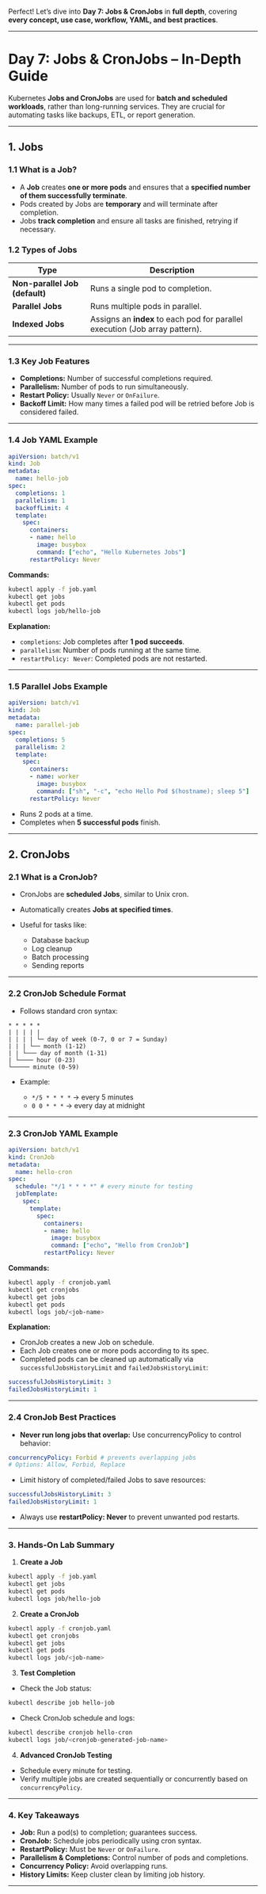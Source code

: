 Perfect! Let’s dive into **Day 7: Jobs & CronJobs** in **full depth**, covering **every concept, use case, workflow, YAML, and best practices**.

---

# **Day 7: Jobs & CronJobs – In-Depth Guide**

Kubernetes **Jobs and CronJobs** are used for **batch and scheduled workloads**, rather than long-running services. They are crucial for automating tasks like backups, ETL, or report generation.

---

## **1. Jobs**

### **1.1 What is a Job?**

* A **Job** creates **one or more pods** and ensures that a **specified number of them successfully terminate**.
* Pods created by Jobs are **temporary** and will terminate after completion.
* Jobs **track completion** and ensure all tasks are finished, retrying if necessary.

### **1.2 Types of Jobs**

| Type                           | Description                                                                  |
| ------------------------------ | ---------------------------------------------------------------------------- |
| **Non-parallel Job (default)** | Runs a single pod to completion.                                             |
| **Parallel Jobs**              | Runs multiple pods in parallel.                                              |
| **Indexed Jobs**               | Assigns an **index** to each pod for parallel execution (Job array pattern). |

---

### **1.3 Key Job Features**

* **Completions:** Number of successful completions required.
* **Parallelism:** Number of pods to run simultaneously.
* **Restart Policy:** Usually `Never` or `OnFailure`.
* **Backoff Limit:** How many times a failed pod will be retried before Job is considered failed.

---

### **1.4 Job YAML Example**

```yaml
apiVersion: batch/v1
kind: Job
metadata:
  name: hello-job
spec:
  completions: 1
  parallelism: 1
  backoffLimit: 4
  template:
    spec:
      containers:
      - name: hello
        image: busybox
        command: ["echo", "Hello Kubernetes Jobs"]
      restartPolicy: Never
```

**Commands:**

```bash
kubectl apply -f job.yaml
kubectl get jobs
kubectl get pods
kubectl logs job/hello-job
```

**Explanation:**

* `completions`: Job completes after **1 pod succeeds**.
* `parallelism`: Number of pods running at the same time.
* `restartPolicy: Never`: Completed pods are not restarted.

---

### **1.5 Parallel Jobs Example**

```yaml
apiVersion: batch/v1
kind: Job
metadata:
  name: parallel-job
spec:
  completions: 5
  parallelism: 2
  template:
    spec:
      containers:
      - name: worker
        image: busybox
        command: ["sh", "-c", "echo Hello Pod $(hostname); sleep 5"]
      restartPolicy: Never
```

* Runs 2 pods at a time.
* Completes when **5 successful pods** finish.

---

## **2. CronJobs**

### **2.1 What is a CronJob?**

* CronJobs are **scheduled Jobs**, similar to Unix cron.
* Automatically creates **Jobs at specified times**.
* Useful for tasks like:

  * Database backup
  * Log cleanup
  * Batch processing
  * Sending reports

---

### **2.2 CronJob Schedule Format**

* Follows standard cron syntax:

```
* * * * * 
| | | | |
| | | | └─ day of week (0-7, 0 or 7 = Sunday)
| | | └── month (1-12)
| | └─── day of month (1-31)
| └──── hour (0-23)
└───── minute (0-59)
```

* Example:

  * `*/5 * * * *` → every 5 minutes
  * `0 0 * * *` → every day at midnight

---

### **2.3 CronJob YAML Example**

```yaml
apiVersion: batch/v1
kind: CronJob
metadata:
  name: hello-cron
spec:
  schedule: "*/1 * * * *" # every minute for testing
  jobTemplate:
    spec:
      template:
        spec:
          containers:
          - name: hello
            image: busybox
            command: ["echo", "Hello from CronJob"]
          restartPolicy: Never
```

**Commands:**

```bash
kubectl apply -f cronjob.yaml
kubectl get cronjobs
kubectl get jobs
kubectl get pods
kubectl logs job/<job-name>
```

**Explanation:**

* CronJob creates a new Job on schedule.
* Each Job creates one or more pods according to its spec.
* Completed pods can be cleaned up automatically via `successfulJobsHistoryLimit` and `failedJobsHistoryLimit`:

```yaml
successfulJobsHistoryLimit: 3
failedJobsHistoryLimit: 1
```

---

### **2.4 CronJob Best Practices**

* **Never run long jobs that overlap:** Use concurrencyPolicy to control behavior:

```yaml
concurrencyPolicy: Forbid # prevents overlapping jobs
# Options: Allow, Forbid, Replace
```

* Limit history of completed/failed Jobs to save resources:

```yaml
successfulJobsHistoryLimit: 3
failedJobsHistoryLimit: 1
```

* Always use **restartPolicy: Never** to prevent unwanted pod restarts.

---

### **3. Hands-On Lab Summary**

1. **Create a Job**

```bash
kubectl apply -f job.yaml
kubectl get jobs
kubectl get pods
kubectl logs job/hello-job
```

2. **Create a CronJob**

```bash
kubectl apply -f cronjob.yaml
kubectl get cronjobs
kubectl get jobs
kubectl get pods
kubectl logs job/<job-name>
```

3. **Test Completion**

* Check the Job status:

```bash
kubectl describe job hello-job
```

* Check CronJob schedule and logs:

```bash
kubectl describe cronjob hello-cron
kubectl logs job/<cronjob-generated-job-name>
```

4. **Advanced CronJob Testing**

* Schedule every minute for testing.
* Verify multiple jobs are created sequentially or concurrently based on `concurrencyPolicy`.

---

### **4. Key Takeaways**

* **Job:** Run a pod(s) to completion; guarantees success.
* **CronJob:** Schedule jobs periodically using cron syntax.
* **RestartPolicy:** Must be `Never` or `OnFailure`.
* **Parallelism & Completions:** Control number of pods and completions.
* **Concurrency Policy:** Avoid overlapping runs.
* **History Limits:** Keep cluster clean by limiting job history.

---

